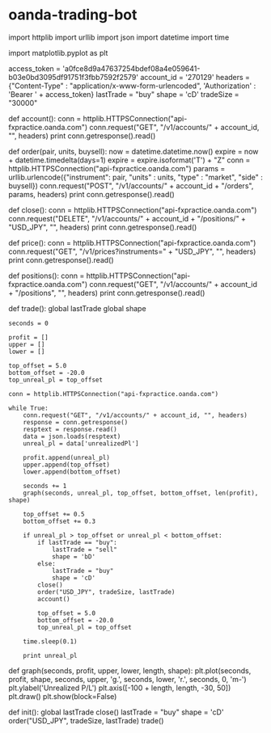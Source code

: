 # oanda-trading-bot

import httplib
import urllib
import json
import datetime
import time

import matplotlib.pyplot as plt


access_token = 'a0fce8d9a47637254bdef08a4e059641-b03e0bd3095df91751f3fbb7592f2579'
account_id = '270129'
headers = {"Content-Type" : "application/x-www-form-urlencoded", 'Authorization' : 'Bearer ' + access_token}
lastTrade = "buy"
shape = 'cD'
tradeSize = "30000"

def account():
    conn = httplib.HTTPSConnection("api-fxpractice.oanda.com")
    conn.request("GET", "/v1/accounts/" + account_id, "", headers)
    print conn.getresponse().read()


def order(pair, units, buysell):
    now = datetime.datetime.now()
    expire = now + datetime.timedelta(days=1)
    expire = expire.isoformat('T') + "Z"
    conn = httplib.HTTPSConnection("api-fxpractice.oanda.com")
    params = urllib.urlencode({"instrument": pair,
                               "units" : units,
                               "type" : "market",
                               "side" : buysell})
    conn.request("POST", "/v1/accounts/" + account_id + "/orders", params, headers)
    print conn.getresponse().read()


def close():
    conn = httplib.HTTPSConnection("api-fxpractice.oanda.com")
    conn.request("DELETE", "/v1/accounts/" + account_id + "/positions/" + "USD_JPY", "", headers)
    print conn.getresponse().read()


def price():
    conn = httplib.HTTPSConnection("api-fxpractice.oanda.com")
    conn.request("GET", "/v1/prices?instruments=" + "USD_JPY", "", headers)
    print conn.getresponse().read()


def positions():
    conn = httplib.HTTPSConnection("api-fxpractice.oanda.com")
    conn.request("GET", "/v1/accounts/" + account_id + "/positions", "", headers)
    print conn.getresponse().read()


def trade():
    global lastTrade
    global shape

    seconds = 0

    profit = []
    upper = []
    lower = []

    top_offset = 5.0
    bottom_offset = -20.0
    top_unreal_pl = top_offset

    conn = httplib.HTTPSConnection("api-fxpractice.oanda.com")

    while True:
        conn.request("GET", "/v1/accounts/" + account_id, "", headers)
        response = conn.getresponse()
        resptext = response.read()
        data = json.loads(resptext)
        unreal_pl = data['unrealizedPl']

        profit.append(unreal_pl)
        upper.append(top_offset)
        lower.append(bottom_offset)

        seconds += 1
        graph(seconds, unreal_pl, top_offset, bottom_offset, len(profit), shape)

        top_offset += 0.5
        bottom_offset += 0.3

        if unreal_pl > top_offset or unreal_pl < bottom_offset:
            if lastTrade == "buy":
                lastTrade = "sell"
                shape = 'bD'
            else:
                lastTrade = "buy"
                shape = 'cD'
            close()
            order("USD_JPY", tradeSize, lastTrade)
            account()

            top_offset = 5.0
            bottom_offset = -20.0
            top_unreal_pl = top_offset

        time.sleep(0.1)

        print unreal_pl


def graph(seconds, profit, upper, lower, length, shape):
    plt.plot(seconds, profit, shape, seconds, upper, 'g.', seconds, lower, 'r.', seconds, 0, 'm-')
    plt.ylabel('Unrealized P/L')
    plt.axis([-100 + length, length, -30, 50])
    plt.draw()
    plt.show(block=False)


def init():
    global lastTrade
    close()
    lastTrade = "buy"
    shape = 'cD'
    order("USD_JPY", tradeSize, lastTrade)
    trade()

